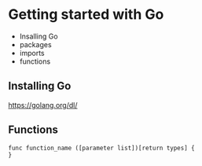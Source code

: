 # Getting started with Go
- Insalling Go
- packages
- imports
- functions

## Installing Go
https://golang.org/dl/

## Functions
```
func function_name ([parameter list])[return types] {
}
```
